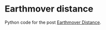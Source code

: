 # Earthmover distance

Python code for the post [Earthmover Distance](https://jeremykun.com/2018/03/05/earthmover-distance/).
